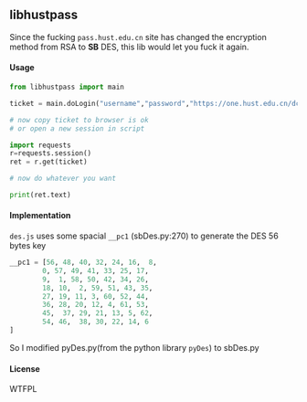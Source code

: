 ## libhustpass


Since the fucking `pass.hust.edu.cn` site has changed the encryption method from RSA to **SB** DES, this lib would let you fuck it again.


#### Usage

```python
from libhustpass import main

ticket = main.doLogin("username","password","https://one.hust.edu.cn/dcp/")

# now copy ticket to browser is ok
# or open a new session in script

import requests
r=requests.session()
ret = r.get(ticket)

# now do whatever you want

print(ret.text)

```

#### Implementation

`des.js` uses some spacial `__pc1` (sbDes.py:270) to generate the DES 56 bytes key

```python
__pc1 = [56, 48, 40, 32, 24, 16,  8,
        0, 57, 49, 41, 33, 25, 17,
        9,  1, 58, 50, 42, 34, 26,
        18, 10,  2, 59, 51, 43, 35,
        27, 19, 11, 3, 60, 52, 44,
        36, 28, 20, 12, 4, 61, 53,
        45,  37, 29, 21, 13, 5, 62,
        54, 46,  38, 30, 22, 14, 6 
]
```

So I modified pyDes.py(from the python library `pyDes`) to sbDes.py

#### License

WTFPL

